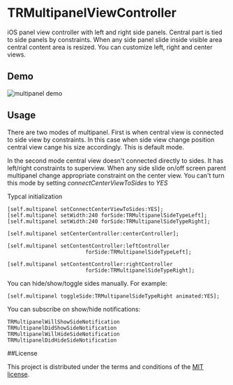 # TRMultipanelViewController

iOS panel view controller with left and right side panels. Central part is tied to side panels by constraints. When any side panel slide inside visible area central content area is resized. 
You can customize left, right and center views.

## Demo
![multipanel demo](https://raw.github.com/incaffeine/TRMultipanelViewController/master/multipanel-demo.gif)

## Usage 
There are two modes of multipanel. First is when central view is connected to side view by constraints. In this case when side view change position central view cange his size accordingly. This is default mode. 

In the second mode central view doesn't connected directly to sides. It has left/right constraints to superview. When any side slide on/off screen parent multipanel change appropriate constraint on the center view. You can't turn this mode by setting  *connectCenterViewToSides* to *YES*

Typcal initialization

    [self.multipanel setConnectCenterViewToSides:YES];
    [self.multipanel setWidth:240 forSide:TRMultipanelSideTypeLeft];
    [self.multipanel setWidth:240 forSide:TRMultipanelSideTypeRight];
    
    [self.multipanel setCenterController:centerController];

    [self.multipanel setContentController:leftController
                             forSide:TRMultipanelSideTypeLeft];
    
    [self.multipanel setContentController:rightController
                             forSide:TRMultipanelSideTypeRight];

You can hide/show/toggle sides manually. For example: 

	[self.multipanel toggleSide:TRMultipanelSideTypeRight animated:YES];

You can subscribe on show/hide notifications:

    TRMultipanelWillShowSideNotification
    TRMultipanelDidShowSideNotification
    TRMultipanelWillHideSideNotification
    TRMultipanelDidHideSideNotification

##License

This project is distributed under the terms and conditions of the [MIT license](LICENSE). 


